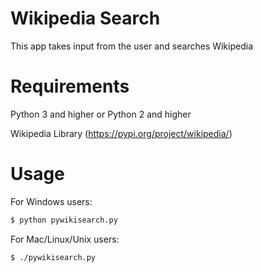 # Wikipedia Search
This app takes input from the user and searches Wikipedia

# Requirements

Python 3 and higher or Python 2 and higher 

Wikipedia Library (https://pypi.org/project/wikipedia/)

# Usage

For Windows users:

```bash
$ python pywikisearch.py
```

For Mac/Linux/Unix users:

```bash
$ ./pywikisearch.py
```
